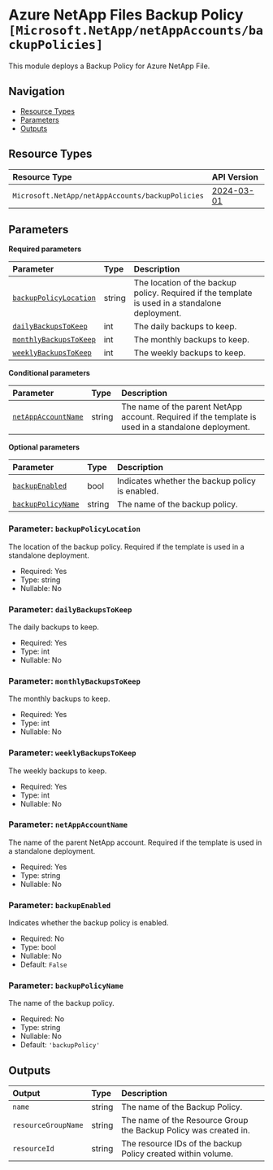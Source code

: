 # Azure NetApp Files Backup Policy `[Microsoft.NetApp/netAppAccounts/backupPolicies]`

This module deploys a Backup Policy for Azure NetApp File.

## Navigation

- [Resource Types](#Resource-Types)
- [Parameters](#Parameters)
- [Outputs](#Outputs)

## Resource Types

| Resource Type | API Version |
| :-- | :-- |
| `Microsoft.NetApp/netAppAccounts/backupPolicies` | [2024-03-01](https://learn.microsoft.com/en-us/azure/templates/Microsoft.NetApp/2024-03-01/netAppAccounts/backupPolicies) |

## Parameters

**Required parameters**

| Parameter | Type | Description |
| :-- | :-- | :-- |
| [`backupPolicyLocation`](#parameter-backuppolicylocation) | string | The location of the backup policy. Required if the template is used in a standalone deployment. |
| [`dailyBackupsToKeep`](#parameter-dailybackupstokeep) | int | The daily backups to keep. |
| [`monthlyBackupsToKeep`](#parameter-monthlybackupstokeep) | int | The monthly backups to keep. |
| [`weeklyBackupsToKeep`](#parameter-weeklybackupstokeep) | int | The weekly backups to keep. |

**Conditional parameters**

| Parameter | Type | Description |
| :-- | :-- | :-- |
| [`netAppAccountName`](#parameter-netappaccountname) | string | The name of the parent NetApp account. Required if the template is used in a standalone deployment. |

**Optional parameters**

| Parameter | Type | Description |
| :-- | :-- | :-- |
| [`backupEnabled`](#parameter-backupenabled) | bool | Indicates whether the backup policy is enabled. |
| [`backupPolicyName`](#parameter-backuppolicyname) | string | The name of the backup policy. |

### Parameter: `backupPolicyLocation`

The location of the backup policy. Required if the template is used in a standalone deployment.

- Required: Yes
- Type: string
- Nullable: No

### Parameter: `dailyBackupsToKeep`

The daily backups to keep.

- Required: Yes
- Type: int
- Nullable: No

### Parameter: `monthlyBackupsToKeep`

The monthly backups to keep.

- Required: Yes
- Type: int
- Nullable: No

### Parameter: `weeklyBackupsToKeep`

The weekly backups to keep.

- Required: Yes
- Type: int
- Nullable: No

### Parameter: `netAppAccountName`

The name of the parent NetApp account. Required if the template is used in a standalone deployment.

- Required: Yes
- Type: string
- Nullable: No

### Parameter: `backupEnabled`

Indicates whether the backup policy is enabled.

- Required: No
- Type: bool
- Nullable: No
- Default: `False`

### Parameter: `backupPolicyName`

The name of the backup policy.

- Required: No
- Type: string
- Nullable: No
- Default: `'backupPolicy'`

## Outputs

| Output | Type | Description |
| :-- | :-- | :-- |
| `name` | string | The name of the Backup Policy. |
| `resourceGroupName` | string | The name of the Resource Group the Backup Policy was created in. |
| `resourceId` | string | The resource IDs of the backup Policy created within volume. |
